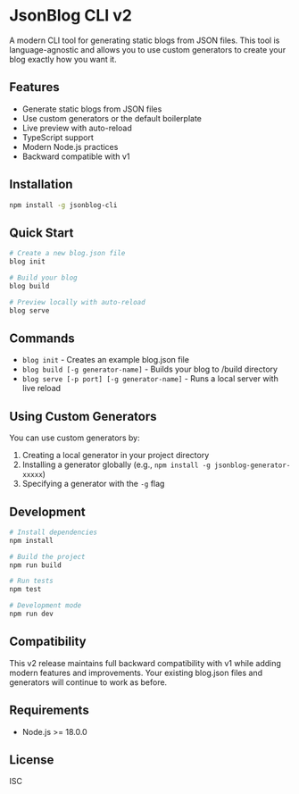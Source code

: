 # JsonBlog CLI v2

A modern CLI tool for generating static blogs from JSON files. This tool is language-agnostic and allows you to use custom generators to create your blog exactly how you want it.

## Features

- Generate static blogs from JSON files
- Use custom generators or the default boilerplate
- Live preview with auto-reload
- TypeScript support
- Modern Node.js practices
- Backward compatible with v1

## Installation

```bash
npm install -g jsonblog-cli
```

## Quick Start

```bash
# Create a new blog.json file
blog init

# Build your blog
blog build

# Preview locally with auto-reload
blog serve
```

## Commands

- `blog init` - Creates an example blog.json file
- `blog build [-g generator-name]` - Builds your blog to /build directory
- `blog serve [-p port] [-g generator-name]` - Runs a local server with live reload

## Using Custom Generators

You can use custom generators by:

1. Creating a local generator in your project directory
2. Installing a generator globally (e.g., `npm install -g jsonblog-generator-xxxxx`)
3. Specifying a generator with the `-g` flag

## Development

```bash
# Install dependencies
npm install

# Build the project
npm run build

# Run tests
npm test

# Development mode
npm run dev
```

## Compatibility

This v2 release maintains full backward compatibility with v1 while adding modern features and improvements. Your existing blog.json files and generators will continue to work as before.

## Requirements

- Node.js >= 18.0.0

## License

ISC
